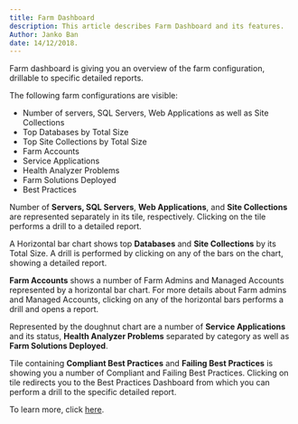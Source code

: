 ```yaml
---
title: Farm Dashboard
description: This article describes Farm Dashboard and its features.
Author: Janko Ban
date: 14/12/2018.
---
```

Farm dashboard is giving you an overview of the farm configuration, drillable to specific detailed reports.

The following farm configurations are visible:

* Number of servers, SQL Servers, Web Applications as well as Site Collections
* Top Databases by Total Size
* Top Site Collections by Total Size
* Farm Accounts
* Service Applications
* Health Analyzer Problems
* Farm Solutions Deployed
* Best Practices

Number of __Servers, SQL Servers__, __Web Applications__, and __Site Collections__ are represented separately in its tile, respectively. Clicking on the tile performs a drill to a detailed report.

A Horizontal bar chart shows top __Databases__ and __Site Collections__ by its Total Size. A drill is performed by clicking on any of the bars on the chart, showing a detailed report.

__Farm Accounts__ shows a number of Farm Admins and Managed Accounts represented by a horizontal bar chart. For more details about Farm admins and Managed Accounts, clicking on any of the horizontal bars performs a drill and opens a report.

Represented by the doughnut chart are a number of __Service Applications__ and its status, __Health Analyzer Problems__ separated by category as well as __Farm Solutions Deployed__.

 Tile containing __Compliant Best Practices__ and __Failing Best Practices__ is showing you a number of Compliant and Failing Best Practices. Clicking on tile redirects you to the Best Practices Dashboard from which you can perform a drill to the specific detailed report.

 To learn more, click [here](#internal/explore-reports-and-create-documentation/farm-explorer).